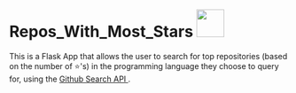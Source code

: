 # Repos_With_Most_Stars <img src="https://images-wixmp-ed30a86b8c4ca887773594c2.wixmp.com/f/1013a74a-d6aa-48ea-967a-164457c826b9/devnwkg-47e46520-6f7c-40cf-a131-e6ee37e888ee.gif?token=eyJ0eXAiOiJKV1QiLCJhbGciOiJIUzI1NiJ9.eyJzdWIiOiJ1cm46YXBwOjdlMGQxODg5ODIyNjQzNzNhNWYwZDQxNWVhMGQyNmUwIiwiaXNzIjoidXJuOmFwcDo3ZTBkMTg4OTgyMjY0MzczYTVmMGQ0MTVlYTBkMjZlMCIsIm9iaiI6W1t7InBhdGgiOiJcL2ZcLzEwMTNhNzRhLWQ2YWEtNDhlYS05NjdhLTE2NDQ1N2M4MjZiOVwvZGV2bndrZy00N2U0NjUyMC02ZjdjLTQwY2YtYTEzMS1lNmVlMzdlODg4ZWUuZ2lmIn1dXSwiYXVkIjpbInVybjpzZXJ2aWNlOmZpbGUuZG93bmxvYWQiXX0.HrygeOinS7mqQKQrCDV8FDWbuADSVww68IBcxiSvjR0" height="50px" width="auto">
This is a Flask App that allows the user to search for top repositories (based on the number of ⭐'s) in the programming language they choose to query for, using the <a href="https://docs.github.com/en/rest/search"> Github Search API </a>. 
